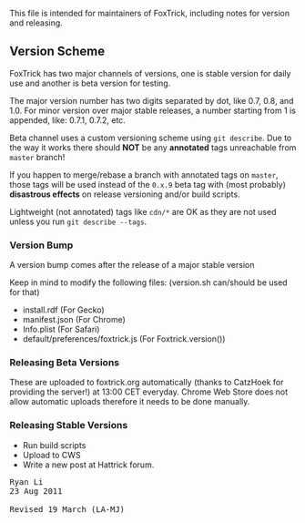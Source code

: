 This file is intended for maintainers of FoxTrick, including notes for version and releasing.

## Version Scheme
FoxTrick has two major channels of versions, one is stable version for daily use and another is beta version for testing.

The major version number has two digits separated by dot, like 0.7, 0.8, and 1.0.
For minor version over major stable releases, a number starting from 1 is appended, like: 0.7.1, 0.7.2, etc.

Beta channel uses a custom versioning scheme using `git describe`. Due to the way it works there should **NOT** be any **annotated** tags unreachable from `master` branch! 

If you happen to merge/rebase a branch with annotated tags on `master`, those tags will be used instead of the `0.x.9` beta tag with (most probably) **disastrous effects** on release versioning and/or build scripts.

Lightweight (not annotated) tags like `cdn/*` are OK as they are not used unless you run `git describe --tags`.

### Version Bump
A version bump comes after the release of a major stable version

Keep in mind to modify the following files: (version.sh can/should be used for that)
* install.rdf (For Gecko)
* manifest.json (For Chrome)
* Info.plist (For Safari)
* default/preferences/foxtrick.js (For Foxtrick.version())

### Releasing Beta Versions
These are uploaded to foxtrick.org automatically (thanks to CatzHoek for providing the server!) at 13:00 CET everyday.
Chrome Web Store does not allow automatic uploads therefore it needs to be done manually.

### Releasing Stable Versions
* Run build scripts
* Upload to CWS
* Write a new post at Hattrick forum.

<pre>
Ryan Li <ryan@ryanium.com>
23 Aug 2011

Revised 19 March (LA-MJ)
</pre>
